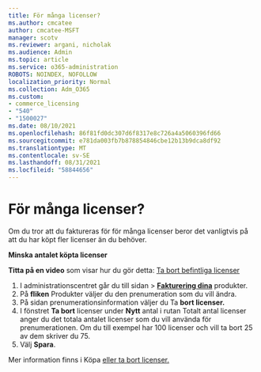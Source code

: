 ```yaml
---
title: För många licenser?
ms.author: cmcatee
author: cmcatee-MSFT
manager: scotv
ms.reviewer: argani, nicholak
ms.audience: Admin
ms.topic: article
ms.service: o365-administration
ROBOTS: NOINDEX, NOFOLLOW
localization_priority: Normal
ms.collection: Adm_O365
ms.custom:
- commerce_licensing
- "540"
- "1500027"
ms.date: 08/10/2021
ms.openlocfilehash: 86f81fd0dc307d6f8317e8c726a4a5060396fd66
ms.sourcegitcommit: e781da003fb7b878854846cbe12b13b9dca8df92
ms.translationtype: MT
ms.contentlocale: sv-SE
ms.lasthandoff: 08/31/2021
ms.locfileid: "58844656"
---
```

# <a name="too-many-licenses"></a>För många licenser?

Om du tror att du faktureras för för många licenser beror det vanligtvis på att du har köpt fler licenser än du behöver.
  
**Minska antalet köpta licenser**

**Titta på en video** som visar hur du gör detta: [Ta bort befintliga licenser](https://go.microsoft.com/fwlink/p/?linkid=2154938)
  
1. I administrationscentret går du  till sidan \> **[Fakturering dina](https://go.microsoft.com/fwlink/p/?linkid=842054)** produkter.
2. På **fliken** Produkter väljer du den prenumeration som du vill ändra.
3. På sidan prenumerationsinformation väljer du Ta **bort licenser.**
4. I fönstret **Ta bort** licenser under  **Nytt** antal i rutan Totalt antal licenser anger du det totala antalet licenser som du vill använda för prenumerationen. Om du till exempel har 100 licenser och vill ta bort 25 av dem skriver du 75.
5. Välj **Spara**.

Mer information finns i Köpa [eller ta bort licenser.](https://docs.microsoft.com/microsoft-365/commerce/licenses/buy-licenses)
